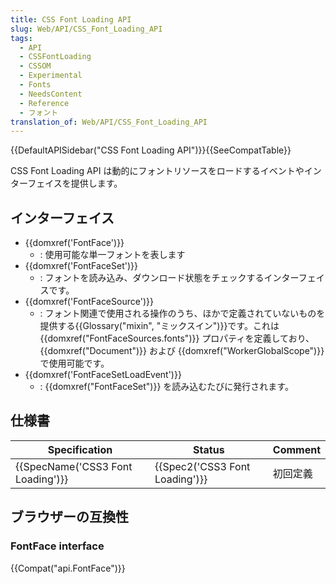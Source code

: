 ```yaml
---
title: CSS Font Loading API
slug: Web/API/CSS_Font_Loading_API
tags:
  - API
  - CSSFontLoading
  - CSSOM
  - Experimental
  - Fonts
  - NeedsContent
  - Reference
  - フォント
translation_of: Web/API/CSS_Font_Loading_API
---
```

{{DefaultAPISidebar("CSS Font Loading API")}}{{SeeCompatTable}}

CSS Font Loading API は動的にフォントリソースをロードするイベントやインターフェイスを提供します。

## インターフェイス

- {{domxref('FontFace')}}
  - : 使用可能な単一フォントを表します
- {{domxref('FontFaceSet')}}
  - : フォントを読み込み、ダウンロード状態をチェックするインターフェイスです。
- {{domxref('FontFaceSource')}}
  - : フォント関連で使用される操作のうち、ほかで定義されていないものを提供する{{Glossary("mixin", "ミックスイン")}}です。これは {{domxref("FontFaceSources.fonts")}} プロパティを定義しており、 {{domxref("Document")}} および {{domxref("WorkerGlobalScope")}} で使用可能です。
- {{domxref('FontFaceSetLoadEvent')}}
  - : {{domxref("FontFaceSet")}} を読み込むたびに発行されます。

## 仕様書

| Specification                                | Status                                   | Comment  |
| -------------------------------------------- | ---------------------------------------- | -------- |
| {{SpecName('CSS3 Font Loading')}} | {{Spec2('CSS3 Font Loading')}} | 初回定義 |

## ブラウザーの互換性

### FontFace interface

{{Compat("api.FontFace")}}
